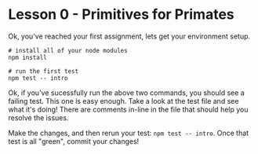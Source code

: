# Lesson 0 - Primitives for Primates

Ok, you've reached your first assignment, lets get your environment setup.

```
# install all of your node modules
npm install

# run the first test
npm test -- intro
```

Ok, if you've sucessfully run the above two commands, you should see a failing
test. This one is easy enough. Take a look at the test file and see what it's
doing! There are comments in-line in the file that should help you resolve the
issues.

Make the changes, and then rerun your test: `npm test -- intro`. Once that test
is all "green", commit your changes!


